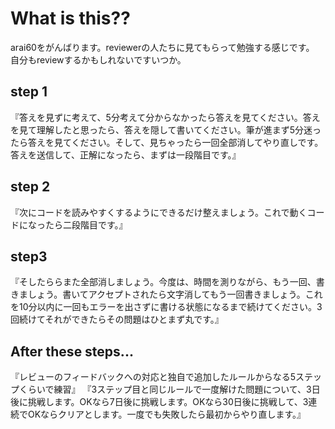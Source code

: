 # What is this??
arai60をがんばります。reviewerの人たちに見てもらって勉強する感じです。
自分もreviewするかもしれないですいつか。

## step 1
『答えを見ずに考えて、5分考えて分からなかったら答えを見てください。答えを見て理解したと思ったら、答えを隠して書いてください。筆が進まず5分迷ったら答えを見てください。そして、見ちゃったら一回全部消してやり直しです。答えを送信して、正解になったら、まずは一段階目です。』

## step 2
『次にコードを読みやすくするようにできるだけ整えましょう。これで動くコードになったら二段階目です。』

## step3
『そしたららまた全部消しましょう。今度は、時間を測りながら、もう一回、書きましょう。書いてアクセプトされたら文字消してもう一回書きましょう。これを10分以内に一回もエラーを出さずに書ける状態になるまで続けてください。3回続けてそれができたらその問題はひとまず丸です。』

## After these steps...
『レビューのフィードバックへの対応と独自で追加したルールからなる5ステップくらいで練習』
『3ステップ目と同じルールで一度解けた問題について、3日後に挑戦します。OKなら7日後に挑戦します。OKなら30日後に挑戦して、3連続でOKならクリアとします。一度でも失敗したら最初からやり直します。』





